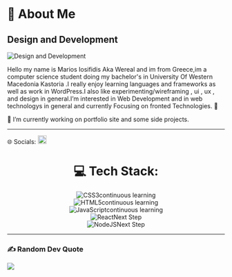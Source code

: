# 💫 About Me
## Design and Development
![Design and Development](https://images.unsplash.com/photo-1671141163206-81905d4bf952?ixlib=rb-4.0.3&ixid=MnwxMjA3fDB8MHxwaG90by1wYWdlfHx8fGVufDB8fHx8&auto=format&fit=crop&w=1170&q=80") 

Hello my name is Marios Iosifidis Aka Wereal and im from Greece,im a computer science student doing my bachelor's in University Of Western Macedonia Kastoria .I really enjoy learning languages and frameworks as well as work in WordPress.I also like experimenting/wireframing , ui , ux , and design in general.I’m interested in Web Development and in web technologys in general and currently Focusing on fronted Technologies. 👀
<br>

🔭 I’m currently working on portfolio site  and some side projects.
<br>
<hr> 

🌐 Socials: <a href="https://www.linkedin.com/in/iosifidismarios//" target="_blank" ><img alt='linkedin' height='20' style="padding-right:5px;" src='https://cdn.jsdelivr.net/npm/simple-icons@3.0.1/icons/linkedin.svg' ></a>

<div align="center">

# 💻 Tech Stack:
![CSS3](https://img.shields.io/badge/css3-%231572B6.svg?style=flat&logo=css3&logoColor=white)continuous learning  <br>
![HTML5](https://img.shields.io/badge/html5-%23E34F26.svg?style=flat&logo=html5&logoColor=white)continuous learning  <br>
![JavaScript](https://img.shields.io/badge/javascript-%23323330.svg?style=flat&logo=javascript&logoColor=%23F7DF1E)continuous learning  <br>
![React](https://img.shields.io/badge/react-%2320232a.svg?style=flat&logo=react&logoColor=%2361DAFB)Next Step<br>
![NodeJS](https://img.shields.io/badge/node.js-6DA55F?style=flat&logo=node.js&logoColor=white)Next Step

</div>
 <hr> 

### ✍️ Random Dev Quote
![](https://quotes-github-readme.vercel.app/api?type=horizontal&theme=merko)



